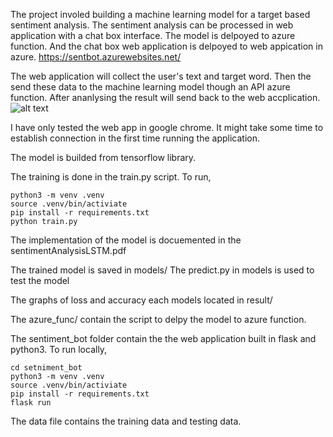 The project involed building a machine learning model for a target based sentiment analysis.
The sentiment analysis can be processed in web application with a chat box interface.
The model is delpoyed to azure function. 
And the chat box web application is delpoyed to web appication in azure.
https://sentbot.azurewebsites.net/

The web application will collect the user's text and target word. Then the send these data to the machine learning model though an API azure function.
After ananlysing the result will send back to the web accplication.
![alt text](https://i.ibb.co/wJkXCsD/Screen-Shot-2021-08-07-at-4-35-14-pm.png)

I have only tested the web app in google chrome. It might take some time to establish connection in the first time running the application.


The model is builded from tensorflow library.

The training is done in the train.py script.
To run,
```
python3 -m venv .venv 
source .venv/bin/activiate
pip install -r requirements.txt
python train.py
```

The implementation of the model is docuemented in the sentimentAnalysisLSTM.pdf

The trained model is saved in models/
The predict.py in models is used to test the model

The graphs of loss and accuracy each models located in result/

The azure_func/ contain the script to delpy the model to azure function.

The sentiment_bot folder contain the the web application built in flask and python3.
To run locally,
```
cd setniment_bot
python3 -m venv .venv 
source .venv/bin/activiate
pip install -r requirements.txt
flask run
```

The data file contains the training data and testing data.
